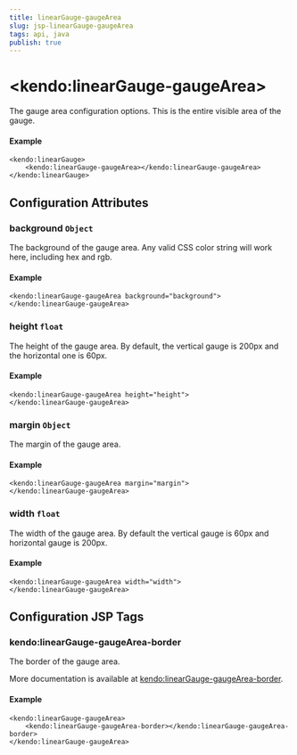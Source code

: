 ```yaml
---
title: linearGauge-gaugeArea
slug: jsp-linearGauge-gaugeArea
tags: api, java
publish: true
---
```


# \<kendo:linearGauge-gaugeArea\>

The gauge area configuration options.
This is the entire visible area of the gauge.

#### Example
    <kendo:linearGauge>
        <kendo:linearGauge-gaugeArea></kendo:linearGauge-gaugeArea>
    </kendo:linearGauge>

## Configuration Attributes

### background `Object`

The background of the gauge area.
Any valid CSS color string will work here, including hex and rgb.

#### Example
    <kendo:linearGauge-gaugeArea background="background">
    </kendo:linearGauge-gaugeArea>

### height `float`

The height of the gauge area.  By default, the vertical gauge is 200px and
the horizontal one is 60px.

#### Example
    <kendo:linearGauge-gaugeArea height="height">
    </kendo:linearGauge-gaugeArea>

### margin `Object`

The margin of the gauge area.

#### Example
    <kendo:linearGauge-gaugeArea margin="margin">
    </kendo:linearGauge-gaugeArea>

### width `float`

The width of the gauge area.  By default the vertical gauge is 60px and
horizontal gauge is 200px.

#### Example
    <kendo:linearGauge-gaugeArea width="width">
    </kendo:linearGauge-gaugeArea>


##  Configuration JSP Tags

### kendo:linearGauge-gaugeArea-border

The border of the gauge area.

More documentation is available at [kendo:linearGauge-gaugeArea-border](lineargauge/gaugearea-border).

#### Example

    <kendo:linearGauge-gaugeArea>
        <kendo:linearGauge-gaugeArea-border></kendo:linearGauge-gaugeArea-border>
    </kendo:linearGauge-gaugeArea>

